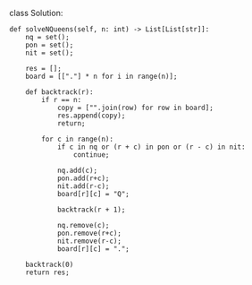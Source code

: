 class Solution:

    def solveNQueens(self, n: int) -> List[List[str]]:
        nq = set();
        pon = set();
        nit = set();
        
        res = [];
        board = [["."] * n for i in range(n)];
        
        def backtrack(r):
            if r == n:
                copy = ["".join(row) for row in board];
                res.append(copy);
                return;
            
            for c in range(n):
                if c in nq or (r + c) in pon or (r - c) in nit:
                    continue;
                    
                nq.add(c);
                pon.add(r+c);
                nit.add(r-c);
                board[r][c] = "Q";
                
                backtrack(r + 1);
                
                nq.remove(c);
                pon.remove(r+c);
                nit.remove(r-c);
                board[r][c] = ".";
                
        backtrack(0)
        return res;
                
